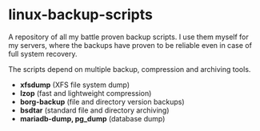 # linux-backup-scripts
A repository of all my battle proven backup scripts.
I use them myself for my servers, where the backups have proven to be reliable even in case of full system recovery.

The scripts depend on multiple backup, compression and archiving tools.
- **xfsdump** (XFS file system dump)
- **lzop** (fast and lightweight compression)
- **borg-backup** (file and directory version backups)
- **bsdtar** (standard file and directory archiving)
- **mariadb-dump, pg_dump** (database dump)
